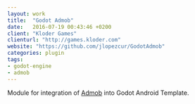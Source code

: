```yaml
---
layout: work
title:  "Godot Admob"
date:   2016-07-19 00:43:46 +0200
client: "Kloder Games"
clienturl: "http://games.kloder.com"
website: "https://github.com/jlopezcur/GodotAdmob"
categories: plugin
tags:
- godot-engine
- admob
---
```

Module for integration of [Admob](https://firebase.google.com/docs/admob/) into Godot Android Template.
